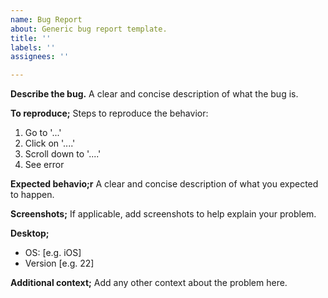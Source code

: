 ```yaml
---
name: Bug Report
about: Generic bug report template.
title: ''
labels: ''
assignees: ''

---
```


**Describe the bug.**
A clear and concise description of what the bug is.

**To reproduce;**
Steps to reproduce the behavior:
1. Go to '...'
2. Click on '....'
3. Scroll down to '....'
4. See error

**Expected behavio;r**
A clear and concise description of what you expected to happen.

**Screenshots;**
If applicable, add screenshots to help explain your problem.

**Desktop;**
 - OS: [e.g. iOS]
 - Version [e.g. 22]

**Additional context;**
Add any other context about the problem here.
